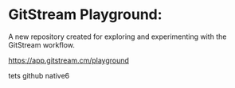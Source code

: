 # GitStream Playground:

A new repository created for exploring and experimenting with the GitStream workflow.

https://app.gitstream.cm/playground

tets github native6